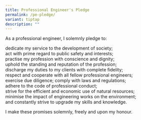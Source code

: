 ```yaml
---
title: Professional Engineer's Pledge
permalink: /pe-pledge/
variant: tiptap
description: ""
---
```

<p>As a professional engineer, I solemnly pledge to:</p>
<p>dedicate my service to the development of society;
<br>act with prime regard to public safety and interests;
<br>practise my profession with conscience and dignity;
<br>uphold the standing and reputation of the profession;
<br>discharge my duties to my clients with complete fidelity;
<br>respect and cooperate with all fellow professional engineers;
<br>exercise due diligence; comply with laws and regulations;
<br>adhere to the code of professional conduct;
<br>strive for the efficient and economic use of natural resources;
<br>minimise the impact of engineering works on the environment;
<br>and constantly strive to upgrade my skills and knowledge.</p>
<p>I make these promises solemnly, freely and upon my honour.</p>